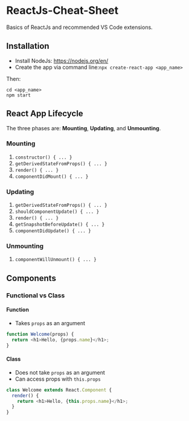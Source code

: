 # ReactJs-Cheat-Sheet
Basics of ReactJs and recommended VS Code extensions.

## Installation

* Install NodeJs: https://nodejs.org/en/
* Create the app via command line:`npx create-react-app <app_name>`

Then:
```
cd <app_name>
npm start
```

## React App Lifecycle
The three phases are: **Mounting**, **Updating**, and **Unmounting**.

### Mounting
1. `constructor() { ... }`
2. `getDerivedStateFromProps() { ... }`
3. `render() { ... }`
4. `componentDidMount() { ... }`

### Updating
1. `getDerivedStateFromProps() { ... }`
2. `shouldComponentUpdate() { ... }`
3. `render() { ... }`
4. `getSnapshotBeforeUpdate() { ... }`
5. `componentDidUpdate() { ... }`

### Unmounting
1. `componentWillUnmount() { ... }`

## Components
### Functional vs Class
#### Function
* Takes `props` as an argument

```javascript
function Welcome(props) {
  return <h1>Hello, {props.name}</h1>;
}
```

#### Class
* Does not take `props` as an argument
* Can access props with `this.props`

```javascript
class Welcome extends React.Component {
  render() {
    return <h1>Hello, {this.props.name}</h1>;
  }
}
```
